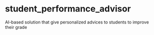# student_performance_advisor
AI-based solution that give personalized advices to students to improve their grade
